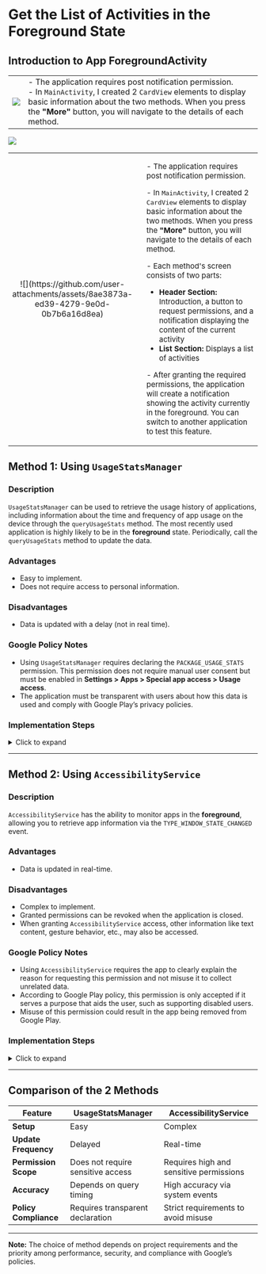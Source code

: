 
# Get the List of Activities in the Foreground State

## Introduction to App ForegroundActivity

|||
|-|-------------------------------------------------------------------------------------------------------------------------------------------------------------------------------------------------------------------------------------------------|
| ![](https://github.com/user-attachments/assets/8ae3873a-ed39-4279-9e0d-0b7b6a16d8ea) | - The application requires post notification permission.<br/>- In <code>MainActivity</code>, I created 2 <code>CardView</code> elements to display basic information about the two methods. When you press the <strong>"More"</strong> button, you will navigate to the details of each method.|


![](https://github.com/user-attachments/assets/8ae3873a-ed39-4279-9e0d-0b7b6a16d8ea)

<table>
  <tr>
    <td style="width: 30%; text-align: center;">
      ![](https://github.com/user-attachments/assets/8ae3873a-ed39-4279-9e0d-0b7b6a16d8ea)
    </td>
    <td style="width: 70%; vertical-align: top; padding-left: 20px;">
      <p style="font-size: 15px;">- The application requires post notification permission.</p>
      <p style="font-size: 15px;">- In <code>MainActivity</code>, I created 2 <code>CardView</code> elements to display basic information about the two methods. When you press the <strong>"More"</strong> button, you will navigate to the details of each method.</p>
      <p style="font-size: 15px;">- Each method's screen consists of two parts:</p>
      <ul style="font-size: 15px;">
        <li><strong>Header Section:</strong> Introduction, a button to request permissions, and a notification displaying the content of the current activity</li>
        <li><strong>List Section:</strong> Displays a list of activities</li>
      </ul>
      <p style="font-size: 15px;">- After granting the required permissions, the application will create a notification showing the activity currently in the foreground. You can switch to another application to test this feature.</p>
    </td>
  </tr>
</table>

## Method 1: Using `UsageStatsManager`

### Description
`UsageStatsManager` can be used to retrieve the usage history of applications, including information about the time and frequency of app usage on the device through the `queryUsageStats` method. The most recently used application is highly likely to be in the **foreground** state. Periodically, call the `queryUsageStats` method to update the data.

### Advantages
- Easy to implement.
- Does not require access to personal information.

### Disadvantages
- Data is updated with a delay (not in real time).

### Google Policy Notes
- Using `UsageStatsManager` requires declaring the `PACKAGE_USAGE_STATS` permission. This permission does not require manual user consent but must be enabled in **Settings > Apps > Special app access > Usage access**.
- The application must be transparent with users about how this data is used and comply with Google Play’s privacy policies.

### Implementation Steps
<details>
<summary>Click to expand</summary>

1. **Declare permissions in `AndroidManifest.xml`:**
   ```xml
   <uses-permission
        android:name="android.permission.PACKAGE_USAGE_STATS"
        tools:ignore="ProtectedPermissions" />
   ```

2. **Check permission in the code:**
   ```java
   private boolean isUsageAccessGranted() {
        AppOpsManager appOpsManager = (AppOpsManager) getSystemService(Context.APP_OPS_SERVICE);
        int mode = appOpsManager.checkOpNoThrow(AppOpsManager.OPSTR_GET_USAGE_STATS,
                android.os.Process.myUid(), getPackageName());
        return mode == AppOpsManager.MODE_ALLOWED;
    }
   ```

3. **Query information using `UsageStatsManager`:**
   ```java
   UsageStatsManager usageStatsManager =
           (UsageStatsManager) context.getSystemService(Context.USAGE_STATS_SERVICE);
   
   if (usageStatsManager == null) {
       return new ArrayList<>(); // Return empty list if UsageStatsManager is unavailable
   }
   
   // Query usage stats for the last 24 hours
   List<UsageStats> usageStatsList = usageStatsManager.queryUsageStats(
           UsageStatsManager.INTERVAL_DAILY,
           currentTime - (24 * 60 * 60 * 1000), // Start time (24 hours ago)
           currentTime // End time (now)
   );

   if (usageStatsList == null || usageStatsList.isEmpty()) {
       return new ArrayList<>(); // Return empty list if no data is available
   }
   ```
</details>

---

## Method 2: Using `AccessibilityService`

### Description
`AccessibilityService` has the ability to monitor apps in the **foreground**, allowing you to retrieve app information via the `TYPE_WINDOW_STATE_CHANGED` event.

### Advantages
- Data is updated in real-time.

### Disadvantages
- Complex to implement.
- Granted permissions can be revoked when the application is closed.
- When granting `AccessibilityService` access, other information like text content, gesture behavior, etc., may also be accessed.

### Google Policy Notes
- Using `AccessibilityService` requires the app to clearly explain the reason for requesting this permission and not misuse it to collect unrelated data.
- According to Google Play policy, this permission is only accepted if it serves a purpose that aids the user, such as supporting disabled users.
- Misuse of this permission could result in the app being removed from Google Play.

### Implementation Steps
<details>
<summary>Click to expand</summary>

1. **Create a class that extends `AccessibilityService`:**
   ```java
   public class AccessibilityServiceExtend extends AccessibilityService {
       @Override
       public void onAccessibilityEvent(AccessibilityEvent event) {
           if (event.getEventType() == AccessibilityEvent.TYPE_WINDOW_STATE_CHANGED) {
               // Get the package name and activity name
               ComponentName componentName = new ComponentName(
                       event.getPackageName().toString(),
                       event.getClassName().toString()
               );
   
               String currentPackageName = componentName.getPackageName();
               String currentActivityName = componentName.flattenToShortString();
           }
       }

       @Override
       public void onInterrupt() {
       }
   }
   ```

2. **Declare the service in `AndroidManifest.xml`:**
   ```xml
   <!--android:foregroundServiceType="mediaPlayback" is used for the post notification feature-->
   <service
        android:name=".AccessibilityServiceExtend"
        android:exported="true"
        android:foregroundServiceType="mediaPlayback"
        android:permission="android.permission.BIND_ACCESSIBILITY_SERVICE">
        <intent-filter>
            <action android:name="android.accessibilityservice.AccessibilityService" />
        </intent-filter>

        <meta-data
            android:name="android.accessibilityservice"
            android:resource="@xml/accessibility_service_config" />
   </service>
   ```

3. **Configure the file `res/xml/accessibility_config.xml`:**
   ```xml
   <accessibility-service xmlns:android="http://schemas.android.com/apk/res/android"
        android:accessibilityEventTypes="typeWindowStateChanged"
        android:accessibilityFeedbackType="feedbackGeneric"
        android:canRetrieveWindowContent="false"
        android:description="@string/app_name"
        android:notificationTimeout="100" />
   ```

4. **Activate the service in the device’s Accessibility settings:**
   - The user needs to enable the service in **Settings > Accessibility > ForegroundActivity**.

</details>

---

## Comparison of the 2 Methods

| Feature                 | UsageStatsManager                   | AccessibilityService                  |
|-------------------------|-------------------------------------|---------------------------------------|
| **Setup**               | Easy                            | Complex                              |
| **Update Frequency**  | Delayed                          | Real-time                   |
| **Permission Scope**      | Does not require sensitive access       | Requires high and sensitive permissions|
| **Accuracy**        | Depends on query timing   | High accuracy via system events    |
| **Policy Compliance** | Requires transparent declaration         | Strict requirements to avoid misuse      |

---

**Note:** The choice of method depends on project requirements and the priority among performance, security, and compliance with Google’s policies.
